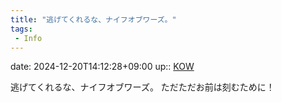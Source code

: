 ```yaml
---
title: "逃げてくれるな、ナイフオブワーズ。"
tags:
 - Info
---
```


date: 2024-12-20T14:12:28+09:00
up:: [KOW](Bar/Novel/Nacaria/KOW.md)

逃げてくれるな、ナイフオブワーズ。
ただただお前は刻むために！